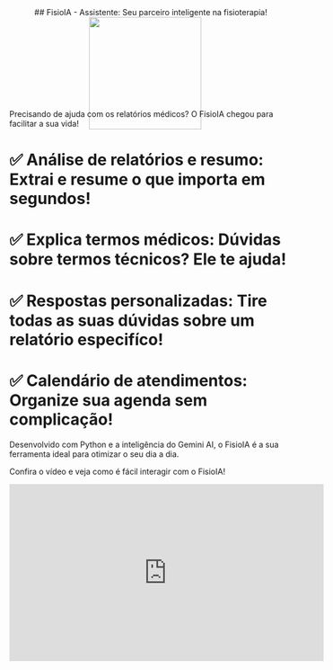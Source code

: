 <center>## FisioIA - Assistente: Seu parceiro inteligente na fisioterapia!</center>

<div align="center">
  <img align="direct" src="https://i.ibb.co/4VrJh5x/Fisio-IA-Assistente.jpg" width="200" style="margin-right: 20px; margin-bottom: -50px"/>
</div>  

Precisando de ajuda com os relatórios médicos? O FisioIA chegou para facilitar a sua vida!

# ✅ Análise de relatórios e resumo: Extrai e resume o que importa em segundos!
# ✅ Explica termos médicos: Dúvidas sobre termos técnicos? Ele te ajuda!
# ✅ Respostas personalizadas: Tire todas as suas dúvidas sobre um relatório especifíco!
# ✅ Calendário de atendimentos: Organize sua agenda sem complicação!

Desenvolvido com Python e a inteligência do Gemini AI, o FisioIA é a sua ferramenta ideal para otimizar o seu dia a dia.

Confira o vídeo e veja como é fácil interagir com o FisioIA!

<iframe width="560" height="315" src="https://drive.google.com/file/d/1mO-7pOmbIhrtVLnESzdBVDDzVWpj_Ni2/view?usp=sharing" frameborder="0" allowfullscreen></iframe>
